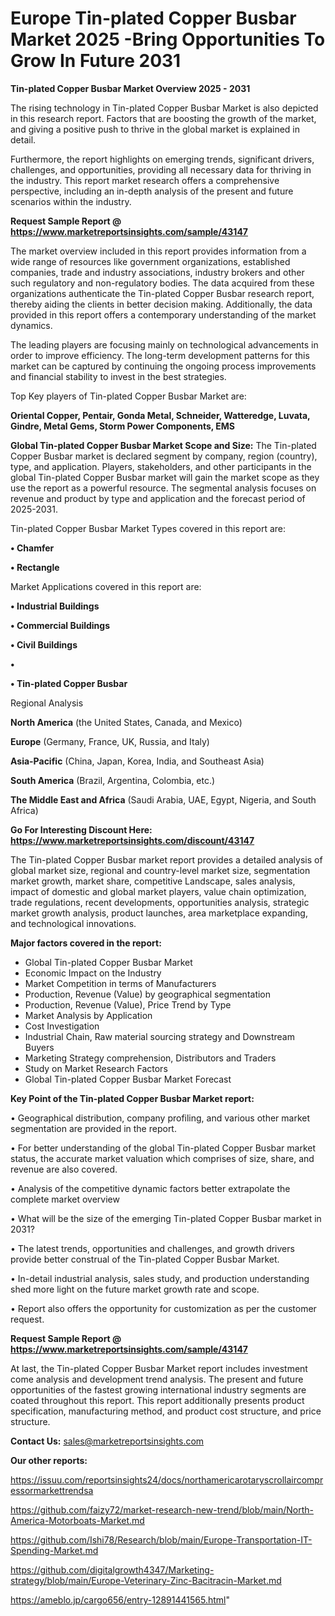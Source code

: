 # Europe Tin-plated Copper Busbar Market 2025 -Bring Opportunities To Grow In Future 2031

<Strong> Tin-plated Copper Busbar Market Overview 2025 - 2031</strong>

The rising technology in Tin-plated Copper Busbar Market is also depicted in this research report. Factors that are boosting the growth of the market, and giving a positive push to thrive in the global market is explained in detail.

Furthermore, the report highlights on emerging trends, significant drivers, challenges, and opportunities, providing all necessary data for thriving in the industry. This report market research offers a comprehensive perspective, including an in-depth analysis of the present and future scenarios within the industry.

<strong>Request Sample Report @ <a href=https://www.marketreportsinsights.com/sample/43147>https://www.marketreportsinsights.com/sample/43147</a></strong>

The market overview included in this report provides information from a wide range of resources like government organizations, established companies, trade and industry associations, industry brokers and other such regulatory and non-regulatory bodies. The data acquired from these organizations authenticate the Tin-plated Copper Busbar research report, thereby aiding the clients in better decision making. Additionally, the data provided in this report offers a contemporary understanding of the market dynamics.

The leading players are focusing mainly on technological advancements in order to improve efficiency. The long-term development patterns for this market can be captured by continuing the ongoing process improvements and financial stability to invest in the best strategies.

Top Key players of Tin-plated Copper Busbar Market are:

<strong>Oriental Copper, Pentair, Gonda Metal, Schneider, Watteredge, Luvata, Gindre, Metal Gems, Storm Power Components, EMS</strong>

<strong><b>Global Tin-plated Copper Busbar Market Scope and Size:</b></strong>
The Tin-plated Copper Busbar market is declared segment by company, region (country), type, and application. Players, stakeholders, and other participants in the global Tin-plated Copper Busbar market will gain the market scope as they use the report as a powerful resource. The segmental analysis focuses on revenue and product by type and application and the forecast period of 2025-2031.

Tin-plated Copper Busbar Market Types covered in this report are:

<strong>•  Chamfer

•  Rectangle</strong>

Market Applications covered in this report are:

<strong>•  Industrial Buildings

•  Commercial Buildings

•  Civil Buildings

•  

•  Tin-plated Copper Busbar</strong> 

Regional Analysis

<strong>North America</strong> (the United States, Canada, and Mexico)

<strong>Europe</strong> (Germany, France, UK, Russia, and Italy)

<strong>Asia-Pacific</strong> (China, Japan, Korea, India, and Southeast Asia)

<strong>South America</strong> (Brazil, Argentina, Colombia, etc.)

<strong>The Middle East and Africa</strong> (Saudi Arabia, UAE, Egypt, Nigeria, and South Africa)

<strong>Go For Interesting Discount Here: <a href=https://www.marketreportsinsights.com/discount/43147>https://www.marketreportsinsights.com/discount/43147</a></strong>

The Tin-plated Copper Busbar market report provides a detailed analysis of global market size, regional and country-level market size, segmentation market growth, market share, competitive Landscape, sales analysis, impact of domestic and global market players, value chain optimization, trade regulations, recent developments, opportunities analysis, strategic market growth analysis, product launches, area marketplace expanding, and technological innovations.

<strong><b>Major factors covered in the report:</b></strong>
<ul>
  <li>Global Tin-plated Copper Busbar Market </li>
  <li>Economic Impact on the Industry</li>
  <li>Market Competition in terms of Manufacturers</li>
  <li>Production, Revenue (Value) by geographical segmentation</li>
  <li>Production, Revenue (Value), Price Trend by Type</li>
  <li>Market Analysis by Application</li>
  <li>Cost Investigation</li>
  <li>Industrial Chain, Raw material sourcing strategy and Downstream Buyers</li>
  <li>Marketing Strategy comprehension, Distributors and Traders</li>
  <li>Study on Market Research Factors</li>
  <li>Global Tin-plated Copper Busbar Market Forecast</li>
</ul>

<strong><b>Key Point of the Tin-plated Copper Busbar Market report:</b></strong>

• Geographical distribution, company profiling, and various other market segmentation are provided in the report.

• For better understanding of the global Tin-plated Copper Busbar market status, the accurate market valuation which comprises of size, share, and revenue are also covered.

• Analysis of the competitive dynamic factors better extrapolate the complete market overview

• What will be the size of the emerging Tin-plated Copper Busbar market in 2031?

• The latest trends, opportunities and challenges, and growth drivers provide better construal of the Tin-plated Copper Busbar Market.

• In-detail industrial analysis, sales study, and production understanding shed more light on the future market growth rate and scope.

• Report also offers the opportunity for customization as per the customer request.

<strong>Request Sample Report @ <a href=https://www.marketreportsinsights.com/sample/43147>https://www.marketreportsinsights.com/sample/43147</a></strong>

At last, the Tin-plated Copper Busbar Market report includes investment come analysis and development trend analysis. The present and future opportunities of the fastest growing international industry segments are coated throughout this report. This report additionally presents product specification, manufacturing method, and product cost structure, and price structure.

<strong>Contact Us:</strong>
sales@marketreportsinsights.com

<strong>Our other reports:</strong>

<a href=https://issuu.com/reportsinsights24/docs/northamericarotaryscrollaircompressormarkettrendsa>https://issuu.com/reportsinsights24/docs/northamericarotaryscrollaircompressormarkettrendsa</a>

<a href=https://github.com/faizy72/market-research-new-trend/blob/main/North-America-Motorboats-Market.md>https://github.com/faizy72/market-research-new-trend/blob/main/North-America-Motorboats-Market.md</a>

<a href=https://github.com/Ishi78/Research/blob/main/Europe-Transportation-IT-Spending-Market.md>https://github.com/Ishi78/Research/blob/main/Europe-Transportation-IT-Spending-Market.md</a>

<a href=https://github.com/digitalgrowth4347/Marketing-strategy/blob/main/Europe-Veterinary-Zinc-Bacitracin-Market.md>https://github.com/digitalgrowth4347/Marketing-strategy/blob/main/Europe-Veterinary-Zinc-Bacitracin-Market.md</a>

<a href=https://ameblo.jp/cargo656/entry-12891441565.html>https://ameblo.jp/cargo656/entry-12891441565.html</a>"
